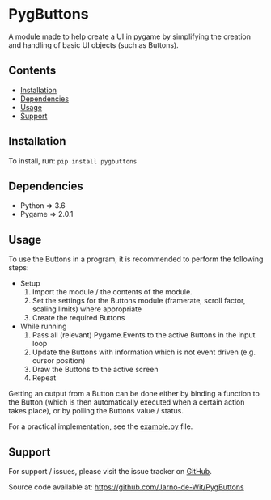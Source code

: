 # PygButtons
A module made to help create a UI in pygame by simplifying the creation and handling of basic UI objects (such as Buttons).

## Contents
- [Installation](#Installation)
- [Dependencies](#Dependencies)
- [Usage](#Usage)
- [Support](#Support)

## Installation
To install, run: `pip install pygbuttons`

## Dependencies
- Python => 3.6
- Pygame => 2.0.1

## Usage
To use the Buttons in a program, it is recommended to perform the following steps:
- Setup
  1. Import the module / the contents of the module.
  2. Set the settings for the Buttons module (framerate, scroll factor, scaling limits) where appropriate
  3. Create the required Buttons
- While running
  1. Pass all (relevant) Pygame.Events to the active Buttons in the input loop
  2. Update the Buttons with information which is not event driven (e.g. cursor position)
  3. Draw the Buttons to the active screen
  4. Repeat

Getting an output from a Button can be done either by binding a function to the Button (which is then automatically executed when a certain action takes place), or by polling the Buttons value / status.

For a practical implementation, see the [example.py](https://github.com/Jarno-de-Wit/PygButtons/blob/main/Example.py) file.

## Support
For support / issues, please visit the issue tracker on [GitHub](https://github.com/Jarno-de-Wit/PygButtons/issues).

Source code available at: https://github.com/Jarno-de-Wit/PygButtons
